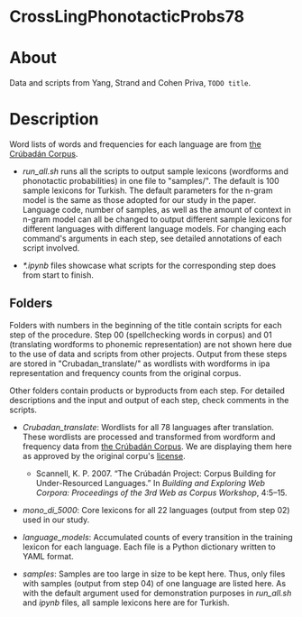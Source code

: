 # CrossLingPhonotacticProbs78

# About
Data and scripts from Yang, Strand and Cohen Priva, `TODO title`.

# Description
Word lists of words and frequencies for each language are from [the Crúbadán Corpus](http://crubadan.org/). 

- *run_all.sh* runs all the scripts to output sample lexicons (wordforms and phonotactic probabilities) in one file to "samples/". The default is 100 sample lexicons for Turkish. The default parameters for the n-gram model is the same as those adopted for our study in the paper. Language code, number of samples, as well as the amount of context in n-gram model can all be changed to output different sample lexicons for different languages with different language models. For changing each command's arguments in each step, see detailed annotations of each script involved.

- *\*.ipynb* files showcase what scripts for the corresponding step does from start to finish. 

## Folders

Folders with numbers in the beginning of the title contain scripts for each step of the procedure. Step 00 (spellchecking words in corpus) and 01 (translating wordforms to phonemic representation) are not shown here due to the use of data and scripts from other projects. Output from these steps are stored in "Crubadan_translate/" as wordlists with wordforms in ipa representation and frequency counts from the original corpus. 

Other folders contain products or byproducts from each step. For detailed descriptions and the input and output of each step, check comments in the scripts.

- *Crubadan_translate*: Wordlists for all 78 languages after translation. These wordlists are processed and transformed from wordform and frequency data from [the Crúbadán Corpus](http://crubadan.org/). We are displaying them here as approved by the original corpu's [license](http://creativecommons.org/licenses/by/4.0/).
    - Scannell, K. P. 2007. “The Crúbadán Project: Corpus Building for Under­-Resourced Lan­guages.” In *Building and Exploring Web Corpora: Proceedings of the 3rd Web as Corpus Workshop*, 4:5–15.

- *mono_di_5000*: Core lexicons for all 22 languages (output from step 02) used in our study.

- *language_models*: Accumulated counts of every transition in the training lexicon for each language. Each file is a Python dictionary written to YAML format.

- *samples*: Samples are too large in size to be kept here. Thus, only files with samples (output from step 04) of one language are listed here. As with the default argument used for demonstration purposes in *run_all.sh* and *ipynb* files, all sample lexicons here are for Turkish.





